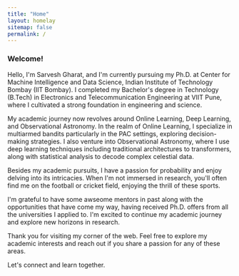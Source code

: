 ```yaml
---
title: "Home"
layout: homelay
sitemap: false
permalink: /
---
```


### Welcome!

Hello, I'm Sarvesh Gharat, and I'm currently pursuing my Ph.D. at Center for Machine Intelligence and Data Science, Indian Institute of Technology Bombay (IIT Bombay). I completed my Bachelor's degree in Technology (B.Tech) in Electronics and Telecommunication Engineering at VIIT Pune, where I cultivated a strong foundation in engineering and science.

My academic journey now revolves around Online Learning, Deep Learning, and Observational Astronomy. In the realm of Online Learning, I specialize in multiarmed bandits particularly in the PAC settings, exploring decision-making strategies. I also venture into Observational Astronomy, where I use deep learning techniques including traditional architectures to transformers, along with statistical analysis to decode complex celestial data.

Besides my academic pursuits, I have a passion for probability and enjoy delving into its intricacies. When I'm not immersed in research, you'll often find me on the football or cricket field, enjoying the thrill of these sports.

I'm grateful to have some awseome mentors in past along with the opportunities that have come my way, having received Ph.D. offers from all the universities I applied to. I'm excited to continue my academic journey and explore new horizons in research.

Thank you for visiting my corner of the web. Feel free to explore my academic interests and reach out if you share a passion for any of these areas. 

Let's connect and learn together.




